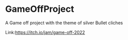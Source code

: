 # GameOffProject

A Game off project with the theme of silver Bullet cliches


Link:https://itch.io/jam/game-off-2022
